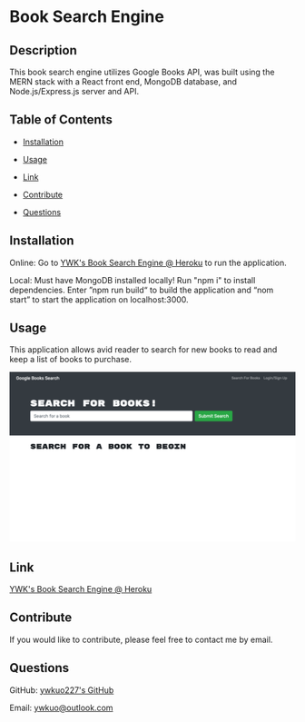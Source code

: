 # Book Search Engine 

## Description
This book search engine utilizes Google Books API, was built using the MERN stack with a React front end, MongoDB database, and Node.js/Express.js server and API.

## Table of Contents
- [Installation](#installation)
- [Usage](#usage)
- [Link](#link)
- [Contribute](#contribute)

- [Questions](#questions)

## Installation
Online: Go to [YWK's Book Search Engine @ Heroku](https://ywk-book-search-engine.herokuapp.com) to run the application. 

Local: Must have MongoDB installed locally! Run "npm i" to install dependencies. Enter ”npm run build“ to build the application and “nom start” to start the application on localhost:3000.

## Usage
This application allows avid reader to search for new books to read and keep a list of books to purchase.

![Home page of Book Search Engine](assets/images/screenshot.png)

## Link
[YWK's Book Search Engine @ Heroku](https://ywk-book-search-engine.herokuapp.com)

## Contribute
If you would like to contribute, please feel free to contact me by email.


## Questions
GitHub: [ywkuo227's GitHub](https://github.com/ywkuo227)

Email: [ywkuo@outlook.com](mailto:ywkuo@outlook.com)
